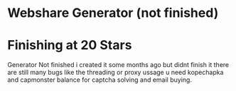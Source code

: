 
# Webshare Generator  (not finished)
# Finishing at 20 Stars 


Generator Not finished i created it some months ago but didnt finish it there are still many bugs like the threading or proxy ussage u need kopechapka and capmonster balance for captcha solving and email buying.

